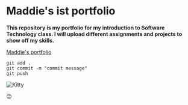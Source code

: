 # Maddie's ist portfolio

**This repository is my portfolio for my introduction to Software Technology class. I will upload different assignments and projects to show off my skills.**

[Maddie's portfolio](https://github.com/SnookyMads/ist-portfolio-Maddie)

```
git add .
git commit -m "commit message"
git push
```

![Kitty](https://images.ctfassets.net/ub3bwfd53mwy/5zi8myLobtihb1cWl3tj8L/45a40e66765f26beddf7eeee29f74723/6_Image.jpg?w=750)

:wink:
